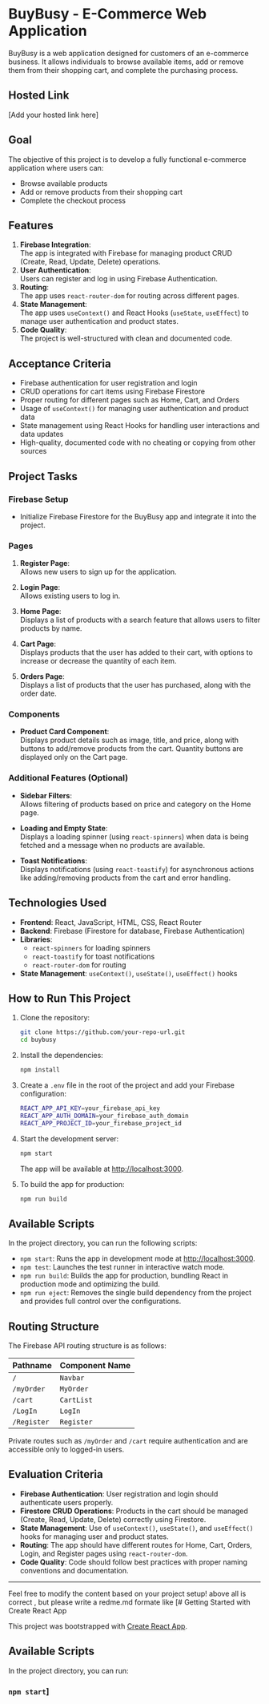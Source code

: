 

# BuyBusy - E-Commerce Web Application

BuyBusy is a web application designed for customers of an e-commerce business. It allows individuals to browse available items, add or remove them from their shopping cart, and complete the purchasing process.

## Hosted Link

[Add your hosted link here]

## Goal

The objective of this project is to develop a fully functional e-commerce application where users can:

- Browse available products
- Add or remove products from their shopping cart
- Complete the checkout process

## Features

1. **Firebase Integration**:  
   The app is integrated with Firebase for managing product CRUD (Create, Read, Update, Delete) operations.
2. **User Authentication**:  
   Users can register and log in using Firebase Authentication.
3. **Routing**:  
   The app uses `react-router-dom` for routing across different pages.
4. **State Management**:  
   The app uses `useContext()` and React Hooks (`useState`, `useEffect`) to manage user authentication and product states.
5. **Code Quality**:  
   The project is well-structured with clean and documented code.

## Acceptance Criteria

- Firebase authentication for user registration and login
- CRUD operations for cart items using Firebase Firestore
- Proper routing for different pages such as Home, Cart, and Orders
- Usage of `useContext()` for managing user authentication and product data
- State management using React Hooks for handling user interactions and data updates
- High-quality, documented code with no cheating or copying from other sources

## Project Tasks

### Firebase Setup

- Initialize Firebase Firestore for the BuyBusy app and integrate it into the project.

### Pages

1. **Register Page**:  
   Allows new users to sign up for the application.

2. **Login Page**:  
   Allows existing users to log in.

3. **Home Page**:  
   Displays a list of products with a search feature that allows users to filter products by name.

4. **Cart Page**:  
   Displays products that the user has added to their cart, with options to increase or decrease the quantity of each item.

5. **Orders Page**:  
   Displays a list of products that the user has purchased, along with the order date.

### Components

- **Product Card Component**:  
  Displays product details such as image, title, and price, along with buttons to add/remove products from the cart. Quantity buttons are displayed only on the Cart page.

### Additional Features (Optional)

- **Sidebar Filters**:  
  Allows filtering of products based on price and category on the Home page.
  
- **Loading and Empty State**:  
  Displays a loading spinner (using `react-spinners`) when data is being fetched and a message when no products are available.
  
- **Toast Notifications**:  
  Displays notifications (using `react-toastify`) for asynchronous actions like adding/removing products from the cart and error handling.

## Technologies Used

- **Frontend**: React, JavaScript, HTML, CSS, React Router
- **Backend**: Firebase (Firestore for database, Firebase Authentication)
- **Libraries**: 
  - `react-spinners` for loading spinners
  - `react-toastify` for toast notifications
  - `react-router-dom` for routing
- **State Management**: `useContext()`, `useState()`, `useEffect()` hooks

## How to Run This Project

1. Clone the repository:
   ```bash
   git clone https://github.com/your-repo-url.git
   cd buybusy
   ```

2. Install the dependencies:
   ```bash
   npm install
   ```

3. Create a `.env` file in the root of the project and add your Firebase configuration:
   ```bash
   REACT_APP_API_KEY=your_firebase_api_key
   REACT_APP_AUTH_DOMAIN=your_firebase_auth_domain
   REACT_APP_PROJECT_ID=your_firebase_project_id
   ```

4. Start the development server:
   ```bash
   npm start
   ```

   The app will be available at [http://localhost:3000](http://localhost:3000).

5. To build the app for production:
   ```bash
   npm run build
   ```

## Available Scripts

In the project directory, you can run the following scripts:

- `npm start`: Runs the app in development mode at [http://localhost:3000](http://localhost:3000).
- `npm test`: Launches the test runner in interactive watch mode.
- `npm run build`: Builds the app for production, bundling React in production mode and optimizing the build.
- `npm run eject`: Removes the single build dependency from the project and provides full control over the configurations.

## Routing Structure

The Firebase API routing structure is as follows:

| Pathname        | Component Name   |
|-----------------|------------------|
| `/`             | `Navbar`         |
| `/myOrder`      | `MyOrder`        |
| `/cart`         | `CartList`       |
| `/LogIn`        | `LogIn`          |
| `/Register`     | `Register`       |

Private routes such as `/myOrder` and `/cart` require authentication and are accessible only to logged-in users.

## Evaluation Criteria

- **Firebase Authentication**: User registration and login should authenticate users properly.
- **Firestore CRUD Operations**: Products in the cart should be managed (Create, Read, Update, Delete) correctly using Firestore.
- **State Management**: Use of `useContext()`, `useState()`, and `useEffect()` hooks for managing user and product states.
- **Routing**: The app should have different routes for Home, Cart, Orders, Login, and Register pages using `react-router-dom`.
- **Code Quality**: Code should follow best practices with proper naming conventions and documentation.

---

Feel free to modify the content based on your project setup! above all is correct , but please write a redme.md formate like [# Getting Started with Create React App

This project was bootstrapped with [Create React App](https://github.com/facebook/create-react-app).

## Available Scripts

In the project directory, you can run:

### `npm start`]
